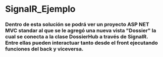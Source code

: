 # SignalR_Ejemplo

### Dentro de esta solución se podrá ver un proyecto ASP NET MVC standar al que se le agregó una nueva vista "Dossier" la cual se conecta a la clase DossierHub a través de SignalR. Entre ellas pueden interactuar tanto desde el front ejecutando funciones del back y viceversa.

